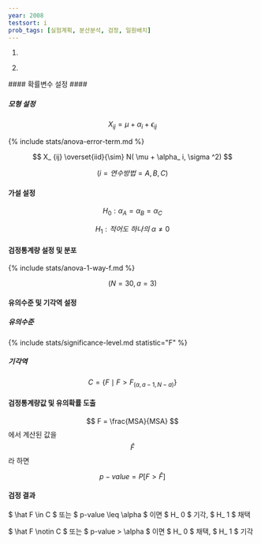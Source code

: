 ```yaml
---
year: 2008
testsort: i
prob_tags: [실험계획, 분산분석, 검정, 일원배치]
---
```

1)

<div>

</div>

2)

<div>
#### 확률변수 설정 ####

##### 모형 설정 #####

$$ X_ {ij} = \mu + \alpha_ i + \epsilon_ {ij} $$

{% include stats/anova-error-term.md %}

$$ X_ {ij} \overset{iid}{\sim} N( \mu + \alpha_ i, \sigma ^2) $$

$$ (i = 연수방법 = A, B, C) $$

#### 가설 설정 ####

$$ H_0 : \alpha_ A = \alpha_ B = \alpha_ C $$

$$ H_1 : 적어도\text{ }하나의\text{ }\alpha \neq 0 $$

#### 검정통계량 설정 및 분포 ####

{% include stats/anova-1-way-f.md %}

$$  (N = 30, a = 3) $$

#### 유의수준 및 기각역 설정 ####

##### 유의수준 #####

{% include stats/significance-level.md statistic="F" %}

##### 기각역 #####

$$ C = \{ F \mid F > F_ {(\alpha, a-1, N-a)} \} $$

#### 검정통계량값 및 유의확률 도출 ####

$$ F = \frac{MSA}{MSA} $$ 에서 계산된 값을 $$ \hat F $$ 라 하면

$$ p-value = P[F > \hat F] $$

#### 검정 결과 ####

$ \hat F \in C $ 또는 $ p-value \leq \alpha $ 이면 $ H_ 0 $ 기각, $ H_ 1 $ 채택

$ \hat F \notin C $ 또는 $ p-value > \alpha $ 이면 $ H_ 0 $ 채택, $ H_ 1 $ 기각

</div>
